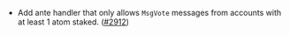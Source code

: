 - Add ante handler that only allows `MsgVote` messages from accounts with at least
  1 atom staked. ([\#2912](https://github.com/onomyprotocol/onomy-rebuild/pull/2912))